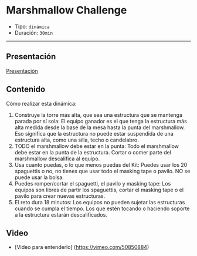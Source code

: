 # Marshmallow Challenge

* Tipo: `dinámica`
* Duración: `30min`

***

## Presentación

[Presentación](https://docs.google.com/presentation/d/e/2PACX-1vQVPsptdw24w6YC7RSPDrK1eNwkhhNeJ9ZTgxciOukXwEji31RysoC4c-uv1DnDvLE7CqzZu7yKQqIt/pub?start=false&loop=false&delayms=3000)
<!-- Usa este [link](https://docs.google.com/presentation/d/1x9mBFeRXgTuoAcLkfWKA9CMX_2704ocZ1iWfFqagP0w/edit#slide=id.g38e9765181_0_212) para acceder a las diapositivas. -->

## Contenido

Cómo realizar esta dinámica:

1. Construye la torre más alta, que sea una estructura que se mantenga parada
   por sí sola: El equipo ganador es el que tenga la estructura más alta medida
   desde la base de la mesa hasta la punta del marshmallow. Eso significa que la
   estructura no puede estar suspendida de una estructura alta, como una silla,
   techo o candelabro.
2. TODO el marshmallow debe estar en la punta: Todo el marshmallow debe estar en
   la punta de la estructura. Cortar o comer parte del marshmallow descalifica
   al equipo.
3. Usa cuanto puedas, o lo que menos puedas del Kit: Puedes usar los 20
   spaguettis o no, no tienes que usar todo el masking tape o pavilo. NO se
   puede usar la bolsa.
4. Puedes romper/cortar el spaguetti, el pavilo y masking tape: Los equipos son
   libres de partir los spaguettis, cortar el masking tape o el pavilo para
   crear nuevas estructuras.
5. El reto dura 18 minutos: Los equipos no pueden sujetar las estructuras cuando
   se cumpla el tiempo. Los que estén tocando o haciendo soporte a la estructura
   estarán descalificados.

## Video

* [Video para entenderlo] (https://vimeo.com/50850884)
